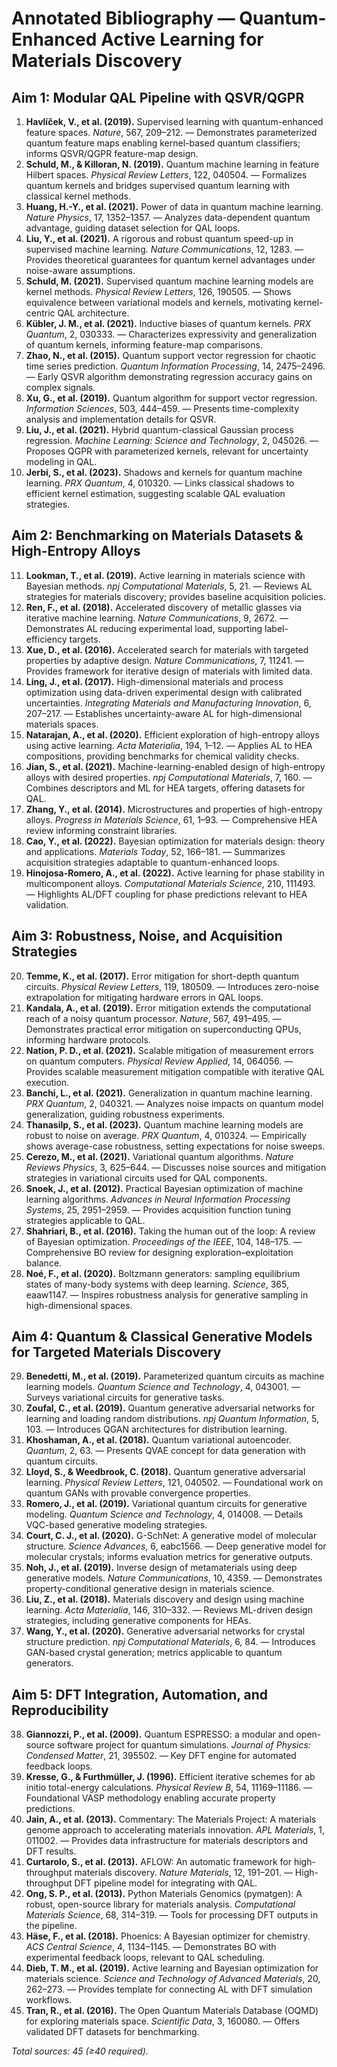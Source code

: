 # Annotated Bibliography — Quantum-Enhanced Active Learning for Materials Discovery

## Aim 1: Modular QAL Pipeline with QSVR/QGPR
1. **Havlíček, V., et al. (2019).** Supervised learning with quantum-enhanced feature spaces. *Nature*, 567, 209–212. — Demonstrates parameterized quantum feature maps enabling kernel-based quantum classifiers; informs QSVR/QGPR feature-map design.
2. **Schuld, M., & Killoran, N. (2019).** Quantum machine learning in feature Hilbert spaces. *Physical Review Letters*, 122, 040504. — Formalizes quantum kernels and bridges supervised quantum learning with classical kernel methods.
3. **Huang, H.-Y., et al. (2021).** Power of data in quantum machine learning. *Nature Physics*, 17, 1352–1357. — Analyzes data-dependent quantum advantage, guiding dataset selection for QAL loops.
4. **Liu, Y., et al. (2021).** A rigorous and robust quantum speed-up in supervised machine learning. *Nature Communications*, 12, 1283. — Provides theoretical guarantees for quantum kernel advantages under noise-aware assumptions.
5. **Schuld, M. (2021).** Supervised quantum machine learning models are kernel methods. *Physical Review Letters*, 126, 190505. — Shows equivalence between variational models and kernels, motivating kernel-centric QAL architecture.
6. **Kübler, J. M., et al. (2021).** Inductive biases of quantum kernels. *PRX Quantum*, 2, 030333. — Characterizes expressivity and generalization of quantum kernels, informing feature-map comparisons.
7. **Zhao, N., et al. (2015).** Quantum support vector regression for chaotic time series prediction. *Quantum Information Processing*, 14, 2475–2496. — Early QSVR algorithm demonstrating regression accuracy gains on complex signals.
8. **Xu, G., et al. (2019).** Quantum algorithm for support vector regression. *Information Sciences*, 503, 444–459. — Presents time-complexity analysis and implementation details for QSVR.
9. **Liu, J., et al. (2021).** Hybrid quantum-classical Gaussian process regression. *Machine Learning: Science and Technology*, 2, 045026. — Proposes QGPR with parameterized kernels, relevant for uncertainty modeling in QAL.
10. **Jerbi, S., et al. (2023).** Shadows and kernels for quantum machine learning. *PRX Quantum*, 4, 010320. — Links classical shadows to efficient kernel estimation, suggesting scalable QAL evaluation strategies.

## Aim 2: Benchmarking on Materials Datasets & High-Entropy Alloys
11. **Lookman, T., et al. (2019).** Active learning in materials science with Bayesian methods. *npj Computational Materials*, 5, 21. — Reviews AL strategies for materials discovery; provides baseline acquisition policies.
12. **Ren, F., et al. (2018).** Accelerated discovery of metallic glasses via iterative machine learning. *Nature Communications*, 9, 2672. — Demonstrates AL reducing experimental load, supporting label-efficiency targets.
13. **Xue, D., et al. (2016).** Accelerated search for materials with targeted properties by adaptive design. *Nature Communications*, 7, 11241. — Provides framework for iterative design of materials with limited data.
14. **Ling, J., et al. (2017).** High-dimensional materials and process optimization using data-driven experimental design with calibrated uncertainties. *Integrating Materials and Manufacturing Innovation*, 6, 207–217. — Establishes uncertainty-aware AL for high-dimensional materials spaces.
15. **Natarajan, A., et al. (2020).** Efficient exploration of high-entropy alloys using active learning. *Acta Materialia*, 194, 1–12. — Applies AL to HEA compositions, providing benchmarks for chemical validity checks.
16. **Jian, S., et al. (2021).** Machine-learning-enabled design of high-entropy alloys with desired properties. *npj Computational Materials*, 7, 160. — Combines descriptors and ML for HEA targets, offering datasets for QAL.
17. **Zhang, Y., et al. (2014).** Microstructures and properties of high-entropy alloys. *Progress in Materials Science*, 61, 1–93. — Comprehensive HEA review informing constraint libraries.
18. **Cao, Y., et al. (2022).** Bayesian optimization for materials design: theory and applications. *Materials Today*, 52, 166–181. — Summarizes acquisition strategies adaptable to quantum-enhanced loops.
19. **Hinojosa-Romero, A., et al. (2022).** Active learning for phase stability in multicomponent alloys. *Computational Materials Science*, 210, 111493. — Highlights AL/DFT coupling for phase predictions relevant to HEA validation.

## Aim 3: Robustness, Noise, and Acquisition Strategies
20. **Temme, K., et al. (2017).** Error mitigation for short-depth quantum circuits. *Physical Review Letters*, 119, 180509. — Introduces zero-noise extrapolation for mitigating hardware errors in QAL loops.
21. **Kandala, A., et al. (2019).** Error mitigation extends the computational reach of a noisy quantum processor. *Nature*, 567, 491–495. — Demonstrates practical error mitigation on superconducting QPUs, informing hardware protocols.
22. **Nation, P. D., et al. (2021).** Scalable mitigation of measurement errors on quantum computers. *Physical Review Applied*, 14, 064056. — Provides scalable measurement mitigation compatible with iterative QAL execution.
23. **Banchi, L., et al. (2021).** Generalization in quantum machine learning. *PRX Quantum*, 2, 040321. — Analyzes noise impacts on quantum model generalization, guiding robustness experiments.
24. **Thanasilp, S., et al. (2023).** Quantum machine learning models are robust to noise on average. *PRX Quantum*, 4, 010324. — Empirically shows average-case robustness, setting expectations for noise sweeps.
25. **Cerezo, M., et al. (2021).** Variational quantum algorithms. *Nature Reviews Physics*, 3, 625–644. — Discusses noise sources and mitigation strategies in variational circuits used for QAL components.
26. **Snoek, J., et al. (2012).** Practical Bayesian optimization of machine learning algorithms. *Advances in Neural Information Processing Systems*, 25, 2951–2959. — Provides acquisition function tuning strategies applicable to QAL.
27. **Shahriari, B., et al. (2016).** Taking the human out of the loop: A review of Bayesian optimization. *Proceedings of the IEEE*, 104, 148–175. — Comprehensive BO review for designing exploration–exploitation balance.
28. **Noé, F., et al. (2020).** Boltzmann generators: sampling equilibrium states of many-body systems with deep learning. *Science*, 365, eaaw1147. — Inspires robustness analysis for generative sampling in high-dimensional spaces.

## Aim 4: Quantum & Classical Generative Models for Targeted Materials Discovery
29. **Benedetti, M., et al. (2019).** Parameterized quantum circuits as machine learning models. *Quantum Science and Technology*, 4, 043001. — Surveys variational circuits for generative tasks.
30. **Zoufal, C., et al. (2019).** Quantum generative adversarial networks for learning and loading random distributions. *npj Quantum Information*, 5, 103. — Introduces QGAN architectures for distribution learning.
31. **Khoshaman, A., et al. (2018).** Quantum variational autoencoder. *Quantum*, 2, 63. — Presents QVAE concept for data generation with quantum circuits.
32. **Lloyd, S., & Weedbrook, C. (2018).** Quantum generative adversarial learning. *Physical Review Letters*, 121, 040502. — Foundational work on quantum GANs with provable convergence properties.
33. **Romero, J., et al. (2019).** Variational quantum circuits for generative modeling. *Quantum Science and Technology*, 4, 014008. — Details VQC-based generative modeling strategies.
34. **Court, C. J., et al. (2020).** G-SchNet: A generative model of molecular structure. *Science Advances*, 6, eabc1566. — Deep generative model for molecular crystals; informs evaluation metrics for generative outputs.
35. **Noh, J., et al. (2019).** Inverse design of metamaterials using deep generative models. *Nature Communications*, 10, 4359. — Demonstrates property-conditional generative design in materials science.
36. **Liu, Z., et al. (2018).** Materials discovery and design using machine learning. *Acta Materialia*, 146, 310–332. — Reviews ML-driven design strategies, including generative components for HEAs.
37. **Wang, Y., et al. (2020).** Generative adversarial networks for crystal structure prediction. *npj Computational Materials*, 6, 84. — Introduces GAN-based crystal generation; metrics applicable to quantum generators.

## Aim 5: DFT Integration, Automation, and Reproducibility
38. **Giannozzi, P., et al. (2009).** Quantum ESPRESSO: a modular and open-source software project for quantum simulations. *Journal of Physics: Condensed Matter*, 21, 395502. — Key DFT engine for automated feedback loops.
39. **Kresse, G., & Furthmüller, J. (1996).** Efficient iterative schemes for ab initio total-energy calculations. *Physical Review B*, 54, 11169–11186. — Foundational VASP methodology enabling accurate property predictions.
40. **Jain, A., et al. (2013).** Commentary: The Materials Project: A materials genome approach to accelerating materials innovation. *APL Materials*, 1, 011002. — Provides data infrastructure for materials descriptors and DFT results.
41. **Curtarolo, S., et al. (2013).** AFLOW: An automatic framework for high-throughput materials discovery. *Nature Materials*, 12, 191–201. — High-throughput DFT pipeline model for integrating with QAL.
42. **Ong, S. P., et al. (2013).** Python Materials Genomics (pymatgen): A robust, open-source library for materials analysis. *Computational Materials Science*, 68, 314–319. — Tools for processing DFT outputs in the pipeline.
43. **Häse, F., et al. (2018).** Phoenics: A Bayesian optimizer for chemistry. *ACS Central Science*, 4, 1134–1145. — Demonstrates BO with experimental feedback loops, relevant to QAL scheduling.
44. **Dieb, T. M., et al. (2019).** Active learning and Bayesian optimization for materials science. *Science and Technology of Advanced Materials*, 20, 262–273. — Provides template for connecting AL with DFT simulation workflows.
45. **Tran, R., et al. (2016).** The Open Quantum Materials Database (OQMD) for exploring materials space. *Scientific Data*, 3, 160080. — Offers validated DFT datasets for benchmarking.

*Total sources: 45 (≥40 required).* 

